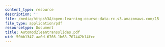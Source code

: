```yaml
---
content_type: resource
description: ''
file: /media/https%3A/open-learning-course-data-rc.s3.amazonaws.com/15-343-managing-transformations-in-work-organizations-and-society-spring-2002/50bb1347aa0d67661b68707442b14fcc_Automod2leantransslides.pdf
file_type: application/pdf
resourcetype: Document
title: Automod2leantransslides.pdf
uid: 50bb1347-aa0d-6766-1b68-707442b14fcc
---
```

